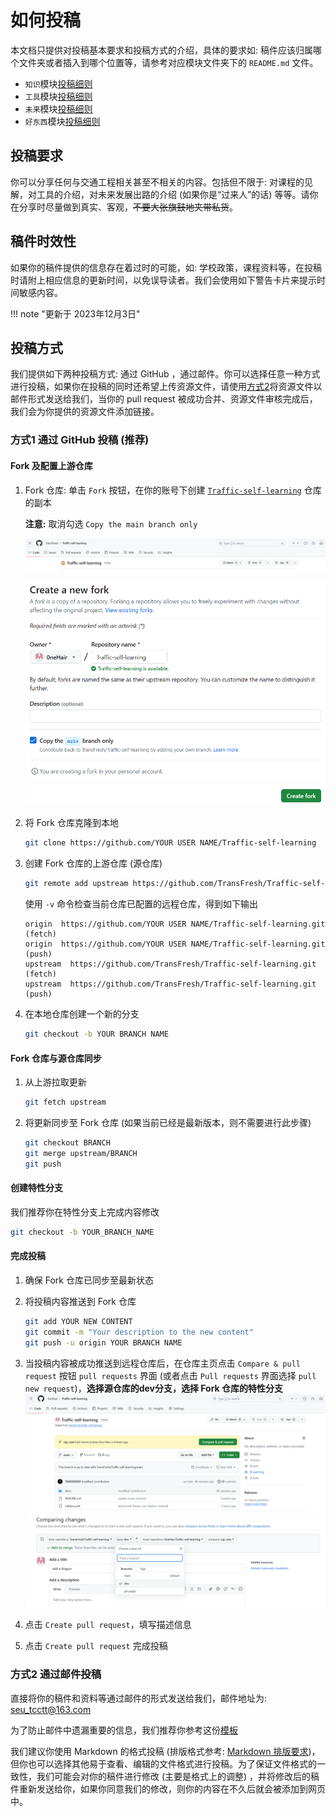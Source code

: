 # 如何投稿

本文档只提供对投稿基本要求和投稿方式的介绍，具体的要求如: 稿件应该归属哪个文件夹或者插入到哪个位置等，请参考对应模块文件夹下的 `README.md` 文件。

- `知识`模块[投稿细则](./KnowledgeContent/README.md)
- `工具`模块[投稿细则](./ToolsContent/README.md)
- `未来`模块[投稿细则](./FutureContent/README.md)
- `好东西`模块[投稿细则](./GoodStuffContent/README.md)

## 投稿要求

你可以分享任何与交通工程相关甚至不相关的内容。包括但不限于: 对课程的见解，对工具的介绍，对未来发展出路的介绍 (如果你是“过来人”的话) 等等。请你在分享时尽量做到真实、客观，~~不要大张旗鼓地夹带私货~~。

## 稿件时效性

如果你的稿件提供的信息存在着过时的可能，如: 学校政策，课程资料等，在投稿时请附上相应信息的更新时间，以免误导读者。我们会使用如下警告卡片来提示时间敏感内容。

!!! note "更新于 2023年12月3日"

## 投稿方式

我们提供如下两种投稿方式: 通过 GitHub ，通过邮件。你可以选择任意一种方式进行投稿，如果你在投稿的同时还希望上传资源文件，请使用[方式2](#方式2-通过邮件投稿)将资源文件以邮件形式发送给我们，当你的 pull request 被成功合并、资源文件审核完成后，我们会为你提供的资源文件添加链接。

### 方式1 通过 GitHub 投稿 (推荐)

#### Fork 及配置上游仓库

1. Fork 仓库: 单击 `Fork` 按钮，在你的账号下创建 [`Traffic-self-learning`](https://github.com/TransFresh/Traffic-self-learning) 仓库的副本

    **注意:** 取消勾选 `Copy the main branch only`

    ![Fork 仓库](./Attachments/fork.png)

    ![Creat fork](./Attachments/create_fork.png)

2. 将 Fork 仓库克隆到本地

    ```bash
    git clone https://github.com/YOUR USER NAME/Traffic-self-learning
    ```

3. 创建 Fork 仓库的上游仓库 (源仓库)

    ```bash
    git remote add upstream https://github.com/TransFresh/Traffic-self-learning.git
    ```

    使用 `-v` 命令检查当前仓库已配置的远程仓库，得到如下输出

    ```text
    origin  https://github.com/YOUR USER NAME/Traffic-self-learning.git  (fetch)
    origin  https://github.com/YOUR USER NAME/Traffic-self-learning.git  (push)
    upstream  https://github.com/TransFresh/Traffic-self-learning.git  (fetch)
    upstream  https://github.com/TransFresh/Traffic-self-learning.git  (push)
    ```

4. 在本地仓库创建一个新的分支

    ```bash
    git checkout -b YOUR BRANCH NAME
    ```

#### Fork 仓库与源仓库同步

1. 从上游拉取更新

    ```bash
    git fetch upstream
    ```

2. 将更新同步至 Fork 仓库 (如果当前已经是最新版本，则不需要进行此步骤)

    ```bash
    git checkout BRANCH
    git merge upstream/BRANCH
    git push
    ```

#### 创建特性分支

我们推荐你在特性分支上完成内容修改

```bash
git checkout -b YOUR_BRANCH_NAME
```

#### 完成投稿

1. 确保 Fork 仓库已同步至最新状态
2. 将投稿内容推送到 Fork 仓库

    ```bash
    git add YOUR NEW CONTENT
    git commit -m "Your description to the new content"
    git push -u origin YOUR BRANCH NAME
    ```

3. 当投稿内容被成功推送到远程仓库后，在仓库主页点击 `Compare & pull request` 按钮 `pull requests` 界面 (或者点击 `Pull requests` 界面选择 `pull new request`)，**选择源仓库的dev分支，选择 Fork 仓库的特性分支**
    ![compare& pull request](./Attachments/compare&pull_request.png)
    ![pull request](./Attachments/pull_request.png)

4. 点击 `Create pull request`，填写描述信息
5. 点击 `Create pull request` 完成投稿

### 方式2 通过邮件投稿

直接将你的稿件和资料等通过邮件的形式发送给我们，邮件地址为: <seu_tcctt@163.com>

为了防止邮件中遗漏重要的信息，我们推荐你参考这份[模板](./ContributeContent/template.md)

我们建议你使用 Markdown 的格式投稿 (排版格式参考: [Markdown 排版要求](./ContributeContent/markdown_format.md))，但你也可以选择其他易于查看、编辑的文件格式进行投稿。为了保证文件格式的一致性，我们可能会对你的稿件进行修改 (主要是格式上的调整) ，并将修改后的稿件重新发送给你，如果你同意我们的修改，则你的内容在不久后就会被添加到网页中。
